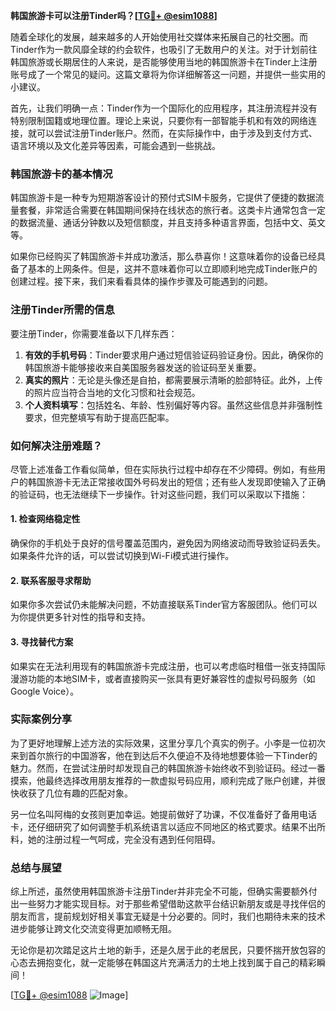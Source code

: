**韩国旅游卡可以注册Tinder吗？[[TG💪+ @esim1088](https://t.me/s/esim1088)]**

随着全球化的发展，越来越多的人开始使用社交媒体来拓展自己的社交圈。而Tinder作为一款风靡全球的约会软件，也吸引了无数用户的关注。对于计划前往韩国旅游或长期居住的人来说，是否能够使用当地的韩国旅游卡在Tinder上注册账号成了一个常见的疑问。这篇文章将为你详细解答这一问题，并提供一些实用的小建议。

首先，让我们明确一点：Tinder作为一个国际化的应用程序，其注册流程并没有特别限制国籍或地理位置。理论上来说，只要你有一部智能手机和有效的网络连接，就可以尝试注册Tinder账户。然而，在实际操作中，由于涉及到支付方式、语言环境以及文化差异等因素，可能会遇到一些挑战。

### 韩国旅游卡的基本情况

韩国旅游卡是一种专为短期游客设计的预付式SIM卡服务，它提供了便捷的数据流量套餐，非常适合需要在韩国期间保持在线状态的旅行者。这类卡片通常包含一定的数据流量、通话分钟数以及短信额度，并且支持多种语言界面，包括中文、英文等。

如果你已经购买了韩国旅游卡并成功激活，那么恭喜你！这意味着你的设备已经具备了基本的上网条件。但是，这并不意味着你可以立即顺利地完成Tinder账户的创建过程。接下来，我们来看看具体的操作步骤及可能遇到的问题。

### 注册Tinder所需的信息

要注册Tinder，你需要准备以下几样东西：
1. **有效的手机号码**：Tinder要求用户通过短信验证码验证身份。因此，确保你的韩国旅游卡能够接收来自美国服务器发送的验证码至关重要。
2. **真实的照片**：无论是头像还是自拍，都需要展示清晰的脸部特征。此外，上传的照片应当符合当地的文化习惯和社会规范。
3. **个人资料填写**：包括姓名、年龄、性别偏好等内容。虽然这些信息并非强制性要求，但完整填写有助于提高匹配率。

### 如何解决注册难题？

尽管上述准备工作看似简单，但在实际执行过程中却存在不少障碍。例如，有些用户的韩国旅游卡无法正常接收国外号码发出的短信；还有些人发现即使输入了正确的验证码，也无法继续下一步操作。针对这些问题，我们可以采取以下措施：

#### 1. 检查网络稳定性
确保你的手机处于良好的信号覆盖范围内，避免因为网络波动而导致验证码丢失。如果条件允许的话，可以尝试切换到Wi-Fi模式进行操作。

#### 2. 联系客服寻求帮助
如果你多次尝试仍未能解决问题，不妨直接联系Tinder官方客服团队。他们可以为你提供更多针对性的指导和支持。

#### 3. 寻找替代方案
如果实在无法利用现有的韩国旅游卡完成注册，也可以考虑临时租借一张支持国际漫游功能的本地SIM卡，或者直接购买一张具有更好兼容性的虚拟号码服务（如Google Voice）。

### 实际案例分享

为了更好地理解上述方法的实际效果，这里分享几个真实的例子。小李是一位初次来到首尔旅行的中国游客，他在到达后不久便迫不及待地想要体验一下Tinder的魅力。然而，在尝试注册时却发现自己的韩国旅游卡始终收不到验证码。经过一番摸索，他最终选择改用朋友推荐的一款虚拟号码应用，顺利完成了账户创建，并很快收获了几位有趣的匹配对象。

另一位名叫阿梅的女孩则更加幸运。她提前做好了功课，不仅准备好了备用电话卡，还仔细研究了如何调整手机系统语言以适应不同地区的格式要求。结果不出所料，她的注册过程一气呵成，完全没有遇到任何阻碍。

### 总结与展望

综上所述，虽然使用韩国旅游卡注册Tinder并非完全不可能，但确实需要额外付出一些努力才能实现目标。对于那些希望借助这款平台结识新朋友或是寻找伴侣的朋友而言，提前规划好相关事宜无疑是十分必要的。同时，我们也期待未来的技术进步能够让跨文化交流变得更加顺畅无阻。

无论你是初次踏足这片土地的新手，还是久居于此的老居民，只要怀揣开放包容的心态去拥抱变化，就一定能够在韩国这片充满活力的土地上找到属于自己的精彩瞬间！

[[TG💪+ @esim1088](https://t.me/s/esim1088) ![Image](https://i.postimg.cc/4NQfJmqS/Snipaste-2025-05-13-00-14-12.png)]
